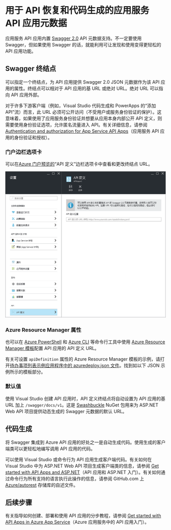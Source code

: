 <properties
	pageTitle="用于 API 发现和代码生成的应用服务 API 应用元数据 | Azure"
	description="了解 Azure 应用服务中的 API 应用如何使用 Swagger 元数据来简化 API 发现和代码生成。"
	services="app-service\api"
	documentationCenter=".net"
	authors="tdykstra"
	manager="wpickett"
	editor=""/>

<tags
	ms.service="app-service-api"
	ms.date="05/02/2016"
	wacn.date="09/26/2016"/>

# 用于 API 恢复和代码生成的应用服务 API 应用元数据 

应用服务 API 应用内置 [Swagger 2.0](http://swagger.io/) API 元数据支持。不一定要使用 Swagger，但如果使用 Swagger 的话，就能利用可让发现和使用变得更轻松的 API 应用功能。

## Swagger 终结点

可以指定一个终结点，为 API 应用提供 Swagger 2.0 JSON 元数据作为该 API 应用的属性。终结点可以相对于 API 应用的基 URL 或绝对 URL。绝对 URL 可以指向 API 应用外部。

对于许多下游客户端（例如，Visual Studio 代码生成和 PowerApps 的“添加 API”流）而言，此 URL 必须可公开访问（不受用户或服务身份验证的保护）。这意味着，如果使用了应用服务身份验证并想要从应用本身内部公开 API 定义，则需要使用身份验证选项，允许匿名流量进入 API。有关详细信息，请参阅 [Authentication and authorization for App Service API Apps](/documentation/articles/app-service-api-authentication/)（应用服务 API 应用的身份验证和授权）。

### 门户边栏选项卡

可以在[Azure 门户预览的](https://portal.azure.cn/)“API 定义”边栏选项卡中查看和更改终结点 URL。

![](./media/app-service-api-metadata/apidefblade.png)

### Azure Resource Manager 属性

也可以在 [Azure PowerShell](/documentation/articles/powershell-install-configure/) 和 [Azure CLI](/documentation/articles/xplat-cli-install/) 等命令行工具中使用 [Azure Resource Manager 模板](/documentation/articles/resource-group-authoring-templates/)配置 API 应用的 API 定义 URL。

有关可设置 `apiDefinition` 属性的 Azure Resource Manager 模板的示例，请打开[待办事项列表示例应用程序中的 azuredeploy.json 文件](https://github.com/azure-samples/app-service-api-dotnet-todo-list/blob/master/azuredeploy.json)。找到如以下 JSON 示例所示的模板部分。

### 默认值

使用 Visual Studio 创建 API 应用时，API 定义终结点将自动设置为 API 应用的基 URL 加上 `/swagger/docs/v1`。这是 [Swashbuckle](https://www.nuget.org/packages/Swashbuckle) NuGet 包用来为 ASP.NET Web API 项目提供动态生成的 Swagger 元数据的默认 URL。

## 代码生成

将 Swagger 集成到 Azure API 应用的好处之一是自动生成代码。使用生成的客户端类可以更轻松地编写调用 API 应用的代码。

可以使用 Visual Studio 或命令行为 API 应用生成客户端代码。有关如何在 Visual Studio 中为 ASP.NET Web API 项目生成客户端类的信息，请参阅 [Get started with API Apps and ASP.NET](/documentation/articles/app-service-api-dotnet-get-started/#codegen)（API 应用和 ASP.NET 入门）。有关如何通过命令行为所有支持的语言执行此操作的信息，请参阅 GitHub.com 上 [Azure/autorest](https://github.com/azure/autorest) 存储库的自述文件。
 
## 后续步骤

有关指导如何创建、部署和使用 API 应用的分步教程，请参阅 [Get started with API Apps in Azure App Service](/documentation/articles/app-service-api-dotnet-get-started/)（Azure 应用服务中的 API 应用入门）。

<!---HONumber=Mooncake_0919_2016-->